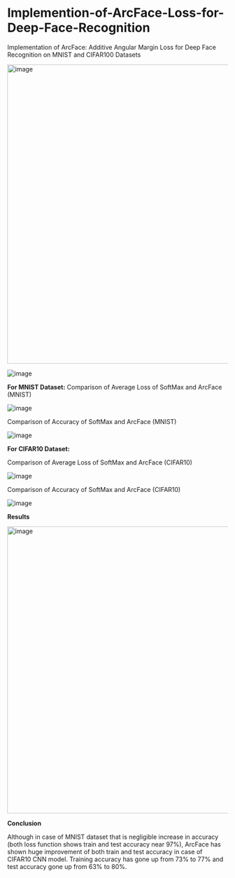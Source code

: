 # Implemention-of-ArcFace-Loss-for-Deep-Face-Recognition
Implementation of ArcFace: Additive Angular Margin Loss for Deep Face Recognition on MNIST and CIFAR100 Datasets


<img width="683" alt="image" src="https://github.com/user-attachments/assets/9ae49856-7539-4f5a-83da-de4eb9687c0c">


![image](https://github.com/user-attachments/assets/abaa1f2e-b60a-4ee8-8077-c23c12bbddd6)


**For MNIST Dataset:**
Comparison of Average Loss of SoftMax and ArcFace (MNIST)

![image](https://github.com/user-attachments/assets/98b3fb57-03f6-479e-b7eb-dc5b78e8300e)


Comparison of Accuracy of SoftMax and ArcFace (MNIST)

![image](https://github.com/user-attachments/assets/e25a33bc-32da-4b3d-a536-fe91a0ec7a07)


**For CIFAR10 Dataset:**

Comparison of Average Loss of SoftMax and ArcFace (CIFAR10)

![image](https://github.com/user-attachments/assets/549a6095-a45a-4bf3-819a-5c7bfdb5ab6a)


Comparison of Accuracy of SoftMax and ArcFace (CIFAR10)

![image](https://github.com/user-attachments/assets/1955429f-1849-49fd-9815-dff35f10c5e4)


**Results**

<img width="655" alt="image" src="https://github.com/user-attachments/assets/d8cbfab9-e7cc-4495-964b-642aab8a4164">


**Conclusion**

Although in case of MNIST dataset that is negligible increase in accuracy (both loss
function shows train and test accuracy near 97%), ArcFace has shown huge
improvement of both train and test accuracy in case of CIFAR10 CNN model. Training
accuracy has gone up from 73% to 77% and test accuracy gone up from 63% to 80%.



